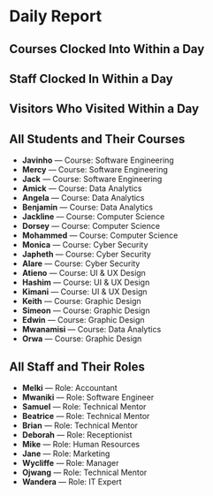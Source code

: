 # Daily Report

## Courses Clocked Into Within a Day


## Staff Clocked In Within a Day


## Visitors Who Visited Within a Day


## All Students and Their Courses

- **Javinho** — Course: Software Engineering
- **Mercy** — Course: Software Engineering
- **Jack** — Course: Software Engineering
- **Amick** — Course: Data Analytics
- **Angela** — Course: Data Analytics
- **Benjamin** — Course: Data Analytics
- **Jackline** — Course: Computer Science
- **Dorsey** — Course: Computer Science
- **Mohammed** — Course: Computer Science
- **Monica** — Course: Cyber Security
- **Japheth** — Course: Cyber Security
- **Alare** — Course: Cyber Security
- **Atieno** — Course: UI & UX Design
- **Hashim** — Course: UI & UX Design
- **Kimani** — Course: UI & UX Design
- **Keith** — Course: Graphic Design
- **Simeon** — Course: Graphic Design
- **Edwin** — Course: Graphic Design
- **Mwanamisi** — Course: Data Analytics
- **Orwa** — Course: Graphic Design

## All Staff and Their Roles

- **Melki** — Role: Accountant
- **Mwaniki** — Role: Software Engineer
- **Samuel** — Role: Technical Mentor
- **Beatrice** — Role: Technical Mentor
- **Brian** — Role: Technical Mentor
- **Deborah** — Role: Receptionist
- **Mike** — Role: Human Resources
- **Jane** — Role: Marketing
- **Wycliffe** — Role: Manager
- **Ojwang** — Role: Technical Mentor
- **Wandera** — Role: IT Expert

